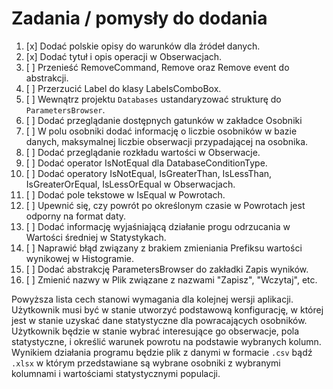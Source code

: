 # Zadania / pomysły do dodania

1.  [x] Dodać polskie opisy do warunków dla źródeł danych.
2.  [x] Dodać tytuł i opis operacji w Obserwacjach.
3.  [ ] Przenieść RemoveCommand, Remove oraz Remove event do abstrakcji.
4.  [ ] Przerzucić Label do klasy LabelsComboBox.
5.  [ ] Wewnątrz projektu `Databases` ustandaryzować strukturę do `ParametersBrowser`.
6.  [ ] Dodać przeglądanie dostępnych gatunków w zakładce Osobniki
7.  [ ] W polu osobniki dodać informację o liczbie osobników w bazie danych, maksymalnej liczbie obserwacji przypadającej na osobnika.
8.  [ ] Dodać przeglądanie rozkładu wartości w Obserwacje.
9.  [ ] Dodać operator IsNotEqual dla DatabaseConditionType.
10. [ ] Dodać operatory IsNotEqual, IsGreaterThan, IsLessThan, IsGreaterOrEqual, IsLessOrEqual w Obserwacjach.
11. [ ] Dodać pole tekstowe w IsEqual w Powrotach.
12. [ ] Upewnić się, czy powrót po określonym czasie w Powrotach jest odporny na format daty.
13. [ ] Dodać informację wyjaśniającą działanie progu odrzucania w Wartości średniej w Statystykach. 
14. [ ] Naprawić błąd związany z brakiem zmieniania Prefiksu wartości wynikowej w Histogramie.
15. [ ] Dodać abstrakcję ParametersBrowser do zakładki Zapis wyników.
16. [ ] Zmienić nazwy w Plik związane z nazwami "Zapisz", "Wczytaj", etc.

Powyższa lista cech stanowi wymagania dla kolejnej wersji aplikacji. Użytkownik musi być w stanie utworzyć podstawową konfigurację, w której jest w stanie uzyskać dane statystyczne dla powracających osobników. Użytkownik będzie w stanie wybrać interesujące go obserwacje, pola statystyczne, i określić warunek powrotu na podstawie wybranych kolumn. Wynikiem działania programu będzie plik z danymi w formacie `.csv` bądź `.xlsx` w którym przedstawiane są wybrane osobniki z wybranymi kolumnami i wartościami statystycznymi populacji.